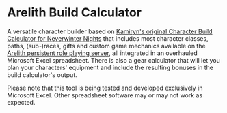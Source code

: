 # Arelith Build Calculator
 
A versatile character builder based on [Kamiryn's original Character Build Calculator for Neverwinter Nights](https://neverwintervault.org/project/nwn1/other/tool/characterbuildcalculator-cbc) that includes most character classes, paths, (sub-)races, gifts and custom game mechanics available on the [Arelith persistent role playing server](https://nwnarelith.com), all integrated in an overhauled Microsoft Excel spreadsheet. There is also a gear calculator that will let you plan your characters' equipment and include the resulting bonuses in the build calculator's output.

Please note that this tool is being tested and developed exclusively in Microsoft Excel. Other spreadsheet software may or may not work as expected.
